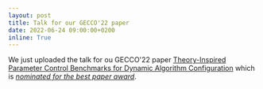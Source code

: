 ```yaml
---
layout: post
title: Talk for our GECCO'22 paper
date: 2022-06-24 09:00:00+0200
inline: True
---
```


We just uploaded the talk for ou GECCO'22 paper [Theory-Inspired Parameter Control Benchmarks for Dynamic Algorithm Configuration](https://youtu.be/xgljDu5qE-w) which is *[nominated for the best paper award](https://gecco-2022.sigevo.org/Best-Paper-Nominations)*.
